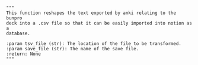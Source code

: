     """
    This function reshapes the text exported by anki relating to the bunpro
    deck into a .csv file so that it can be easily imported into notion as a
    database.

    :param tsv_file (str): The location of the file to be transformed.
    :param save_file (str): The name of the save file.
    :return: None
    """